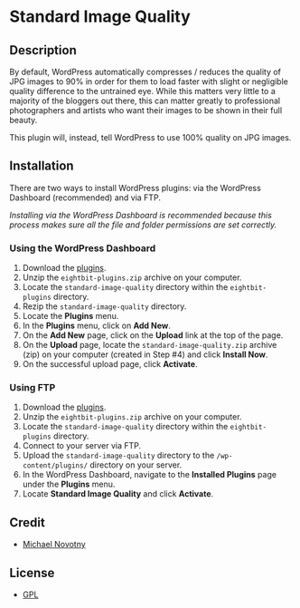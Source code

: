 # Standard Image Quality

## Description

By default, WordPress automatically compresses / reduces the quality of JPG images to 90% in order for them to load faster with slight or negligible quality difference to the untrained eye. While this matters very little to a majority of the bloggers out there, this can matter greatly to professional photographers and artists who want their images to be shown in their full beauty.

This plugin will, instead, tell WordPress to use 100% quality on JPG images.

## Installation

There are two ways to install WordPress plugins: via the WordPress Dashboard (recommended) and via FTP. 

*Installing via the WordPress Dashboard is recommended because this process makes sure all the file and folder permissions are set correctly.*

### Using the WordPress Dashboard

1. Download the [plugins](https://github.com/eightbit/plugins/zipball/master).
2. Unzip the ```eightbit-plugins.zip``` archive on your computer.
3. Locate the ```standard-image-quality``` directory within the ```eightbit-plugins``` directory.
4. Rezip the ```standard-image-quality``` directory.
5. Locate the **Plugins** menu.
6. In the **Plugins** menu, click on **Add New**.
7. On the **Add New** page, click on the **Upload** link at the top of the page.
8. On the **Upload** page, locate the ```standard-image-quality.zip``` archive (zip) on your computer (created in Step #4) and click **Install Now**.
9. On the successful upload page, click **Activate**.

### Using FTP

1. Download the [plugins](https://github.com/eightbit/plugins/zipball/master).
2. Unzip the ```eightbit-plugins.zip``` archive on your computer.
3. Locate the ```standard-image-quality``` directory within the ```eightbit-plugins``` directory.
4. Connect to your server via FTP.
5. Upload the ```standard-image-quality``` directory to the ```/wp-content/plugins/``` directory on your server.
6. In the WordPress Dashboard, navigate to the **Installed Plugins** page under the **Plugins** menu.
7. Locate **Standard Image Quality** and click **Activate**.

## Credit

* [Michael Novotny](http://manovotny.com)

## License

* [GPL](http://www.gnu.org/licenses/gpl-3.0.html)